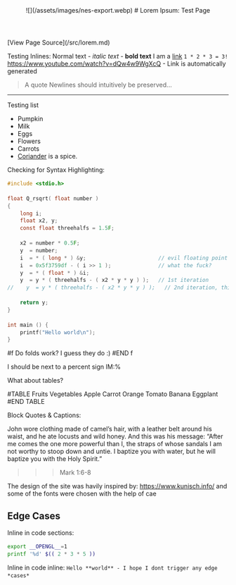<header>
![](/assets/images/nes-export.webp)
# Lorem Ipsum: Test Page
</header>
<!-- 
This page documents my own additions to GFM Markdown
Centered around being really easy to remember
and simple to use while writing.
New syntax is mainly added where writing it out in HTML would be either tedious or break the flow of the document;
Sometimes a new transformer is added, they work like this:
'''
#transformer
Content to be passed to transformer
#END transformer
'''
Transformer content is then substitiuted into the document,
Current transformers are: TABLE, f

I call it nesdown

Nesdown due to implementation limitations won't handle any very complex structure, eg: nested lists
This is where you use HTML if markdown fails you

Nesdown tries its best to output valid HTML whenever possible

TODO: Nested markdown inlines
-->
<!-- You can use markdown in HTML blocks, no problem  -->
<div class='txt-c'>[View Page Source](/src/lorem.md)</div>

<!-- These are as you'd expect -->
Testing Inlines:
Normal text - *italic text* - **bold text**
I am a [link](https://example.com)
`1 * 2 * 3 = 3!`
https://www.youtube.com/watch?v=dQw4w9WgXcQ - Link is automatically generated
> A quote
Newlines should intuitively
be preserved...

---

Testing list
- Pumpkin
- Milk
- Eggs
- Flowers
- Carrots
- [Coriander](https://en.wikipedia.org/wiki/Coriander)
is a spice.

Checking for Syntax Highlighting:
```c
#include <stdio.h>

float Q_rsqrt( float number )
{
    long i;
    float x2, y;
    const float threehalfs = 1.5F;

    x2 = number * 0.5F;
    y  = number;
    i  = * ( long * ) &y;                       // evil floating point bit level hacking
    i  = 0x5f3759df - ( i >> 1 );               // what the fuck? 
    y  = * ( float * ) &i;
    y  = y * ( threehalfs - ( x2 * y * y ) );   // 1st iteration
//    y  = y * ( threehalfs - ( x2 * y * y ) );   // 2nd iteration, this can be removed

    return y;
}

int main () {
    printf("Hello world\n");
}
```
<!-- Folds can be created with the 'f'old transformer -->
#f Do folds work?
I guess they do :)
#END f

<!-- IM:... will add `...` to the article margin -->
I should be next to a percent sign IM:%

What about tables?
<!-- 
My own table syntax:
Rows are separated by lines
Columns are seperated by any amount of spaces and at least 1 tab.
-->
#TABLE	Fruits	Vegetables
		Apple	Carrot
		Orange	Tomato
		Banana	Eggplant
#END TABLE

Block Quotes & Captions:
<!-- Pretty simple here too, the last line automatically becomes the caption -->
>>>
John wore clothing made of camel’s hair, with a leather belt around his waist,
and he ate locusts and wild honey. 
And this was his message: “After me comes the one more powerful than I, the straps of whose sandals I am not worthy to stoop down and untie.  I baptize you with water, but he will baptize you with the Holy Spirit.”
>>> Mark 1:6-8

The design of the site was havily inspired by: https://www.kunisch.info/
and some of the fonts were chosen with the help of cae

## Edge Cases
Inline in code sections:
```sh
export __OPENGL__=1
printf '%d' $(( 2 * 3 * 5 ))
```

Inline in code inline:
`Hello **world** - I hope I dont trigger any edge *cases*`

